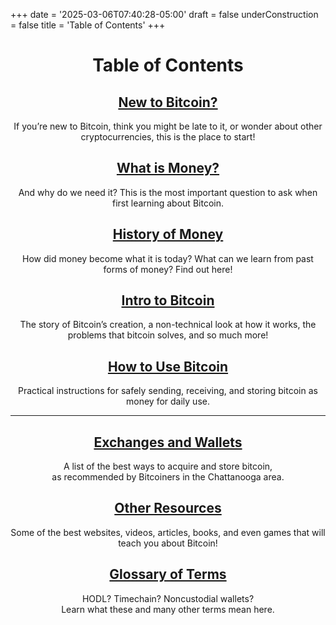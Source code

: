 +++
date = '2025-03-06T07:40:28-05:00'
draft = false
underConstruction = false
title = 'Table of Contents'
+++

<div class="table-of-contents" style="text-align: center;">

# Table of Contents

## [**New to Bitcoin?**](/new-to-bitcoin/)

If you’re new to Bitcoin, think you might be late to it, or wonder about other cryptocurrencies, this is the place to start\!

## [**What is Money?**](/new-to-bitcoin/what-is-money)

And why do we need it? This is the most important question to ask when first learning about Bitcoin.

## [**History of Money**](/new-to-bitcoin/history-of-money)

How did money become what it is today? What can we learn from past forms of money? Find out here\!

## [**Intro to Bitcoin**](/new-to-bitcoin/intro-to-bitcoin)

The story of Bitcoin’s creation, a non-technical look at how it works, the problems that bitcoin solves, and so much more\!

## [**How to Use Bitcoin**](/new-to-bitcoin/how-to-use-bitcoin)

Practical instructions for safely sending, receiving, and storing bitcoin as money for daily use.

---

## [**Exchanges and Wallets**](/new-to-bitcoin/exchanges-and-wallets)

A list of the best ways to acquire and store bitcoin,  
as recommended by Bitcoiners in the Chattanooga area.

## [**Other Resources**](/new-to-bitcoin/resources)

Some of the best websites, videos, articles, books, and even games that will teach you about Bitcoin\!

## [**Glossary of Terms**](/new-to-bitcoin/glossary)

HODL? Timechain? Noncustodial wallets?  
Learn what these and many other terms mean here.

<br>

<br>

</div>
